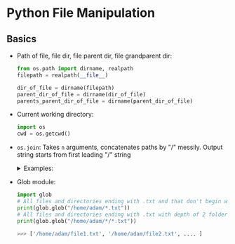 # Python File Manipulation 

## Basics

- Path of file, file dir, file parent dir, file grandparent dir:
  ```python
  from os.path import dirname, realpath
  filepath = realpath(__file__)

  dir_of_file = dirname(filepath)
  parent_dir_of_file = dirname(dir_of_file)
  parents_parent_dir_of_file = dirname(parent_dir_of_file)
  ```
- Current working directory: 
  ```python
  import os 
  cwd = os.getcwd()
  ```
- `os.join`:
  Takes `n` arguments, concatenates paths by "/" messily. Output string starts from first leading "/" string
  <details>
    <summary> Examples: </summary>
      
      import os
      # 1
      path = "/home"
      print(os.path.join(path, "User/Desktop", "file.txt"))
      # >>> /home/User/Desktop/file.txt
  
      # 2
      path = "User/Documents"
      print(os.path.join(path, "/home", "file.txt"))
      # >>> /home/file.txt
      # NOTE: Overriden by "/" symbol
  
      # 3
      path = "/User"
      print(os.path.join(path, "Downloads", "file.txt", "/home"))
      # >>> /home
      # NOTE: Again, overriden by "/" symbol
  
      # 4
      path = "/home"
      print(os.path.join(path, "User/Public/", "Documents", ""))
      # >>> /home/User/Public/Documents
        
  </details>
- Glob module:
  ```python
  import glob
  # All files and directories ending with .txt and that don't begin with a dot:
  print(glob.glob("/home/adam/*.txt")) 
  # All files and directories ending with .txt with depth of 2 folders, ignoring names beginning with a dot:
  print(glob.glob("/home/adam/*/*.txt")) 
  
  >>> ['/home/adam/file1.txt', '/home/adam/file2.txt', .... ]
  ```
